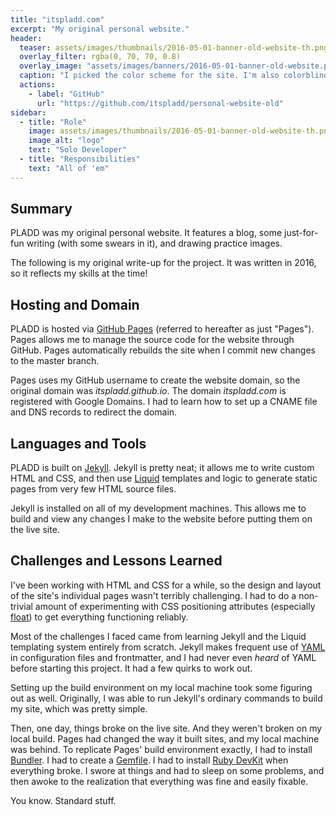 ```yaml
---
title: "itspladd.com"
excerpt: "My original personal website."
header:
  teaser: assets/images/thumbnails/2016-05-01-banner-old-website-th.png
  overlay_filter: rgba(0, 70, 70, 0.8)
  overlay_image: "assets/images/banners/2016-05-01-banner-old-website.png"
  caption: "I picked the color scheme for the site. I'm also colorblind. These two facts are entirely unrelated."
  actions:
    - label: "GitHub"
      url: "https://github.com/itspladd/personal-website-old"
sidebar:
  - title: "Role"
    image: assets/images/thumbnails/2016-05-01-banner-old-website-th.png
    image_alt: "logo"
    text: "Solo Developer"
  - title: "Responsibilities"
    text: "All of 'em"
---
```


## Summary

PLADD was my original personal website. It features a blog, some just-for-fun writing (with some swears in it), and drawing practice images.

The following is my original write-up for the project. It was written in 2016, so it reflects my skills at the time!

## Hosting and Domain

PLADD is hosted via [GitHub Pages](https://pages.github.com/) (referred to hereafter as just "Pages"). Pages allows me to manage the source code for the website through GitHub. Pages automatically rebuilds the site when I commit new changes to the master branch.<!--more-->

Pages uses my GitHub username to create the website domain, so the original domain was *itspladd.github.io*. The domain *itspladd.com* is registered with Google Domains. I had to learn how to set up a CNAME file and DNS records to redirect the domain.

## Languages and Tools

PLADD is built on [Jekyll](http://jekyllrb.com/). Jekyll is pretty neat; it allows me to write custom HTML and CSS, and then use [Liquid](http://liquidmarkup.org/) templates and logic to generate static pages from very few HTML source files.

Jekyll is installed on all of my development machines. This allows me to build and view any changes I make to the website before putting them on the live site.

## Challenges and Lessons Learned

I've been working with HTML and CSS for a while, so the design and layout of the site's individual pages wasn't terribly challenging. I had to do a non-trivial amount of experimenting with CSS positioning attributes (especially [float](http://www.w3schools.com/css/css_float.asp)) to get everything functioning reliably.

Most of the challenges I faced came from learning Jekyll and the Liquid templating system entirely from scratch. Jekyll makes frequent use of [YAML](http://yaml.org/) in configuration files and frontmatter, and I had never even _heard_ of YAML before starting this project. It had a few quirks to work out.

Setting up the build environment on my local machine took some figuring out as well. Originally, I was able to run Jekyll's ordinary commands to build my site, which was pretty simple.

Then, one day, things broke on the live site. And they weren't broken on my local build. Pages had changed the way it built sites, and my local machine was behind. To replicate Pages' build environment exactly, I had to install [Bundler](http://bundler.io/). I had to create a [Gemfile](http://bundler.io/gemfile.html). I had to install [Ruby DevKit](http://rubyinstaller.org/add-ons/devkit/) when everything broke. I swore at things and had to sleep on some problems, and then awoke to the realization that everything was fine and easily fixable.

You know. Standard stuff.
